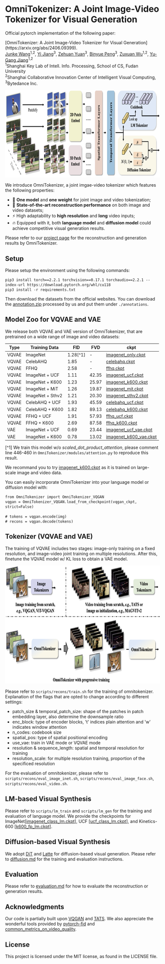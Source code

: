 # OmniTokenizer: A Joint Image-Video Tokenizer for Visual Generation

Official pytorch implementation of the following paper:
<p align="left">
[OmniTokenizer: A Joint Image-Video Tokenizer for Visual Generation](https://arxiv.org/abs/2406.09399). 
<br>
<a href="https://www.wangjunke.info/">Junke Wang</a><sup>1,2</sup>, <a href="https://enjoyyi.github.io/">Yi Jiang</a><sup>3</sup>, <a href="https://shallowyuan.github.io/">Zehuan Yuan</a><sup>3</sup>, <a href="./">Binyue Peng</a><sup>3</sup>, <a href="https://zxwu.azurewebsites.net/">Zuxuan Wu</a><sup>1,2</sup>, <a href="https://fvl.fudan.edu.cn/">Yu-Gang Jiang</a><sup>1,2</sup>
<br>
<sup>1</sup>Shanghai Key Lab of Intell. Info. Processing, School of CS, Fudan University <br>
<sup>2</sup>Shanghai Collaborative Innovation Center of Intelligent Visual Computing, <sup>3</sup>Bytedance Inc.
</p>

<p align="left">
    <img src=assets/network.png width="852" height="284" />
</p>


We introduce OmniTokenizer, a joint imgae-video tokenizer which features the following properties:
- 🚀 **One model** and **one weight** for joint image and video tokenization;
- 🥇 **State-of-the-art reconstruction performance** on both image and video datasets;
- ⚡ High adaptability to **high resolution** and **long** video inputs;
- 🔥 Equipped with it, both **language model** and **diffusion model** could achieve competitive visual generation results.

Please refer to our [project page](https://www.wangjunke.info/OmniTokenizer/) for the reconstruction and generation results by OmniTokenizer.

## Setup

Please setup the environment using the following commands:

```
pip3 install torch==2.2.1 torchvision==0.17.1 torchaudio==2.2.1 --index-url https://download.pytorch.org/whl/cu118
pip3 install -r requirements.txt
```

Then download the datasets from the official websites. You can download the [annotation.zip](https://huggingface.co/Daniel0724/OmniTokenizer/resolve/main/annotations.zip) processed by us and put them under ```./annotations```.

## Model Zoo for VQVAE and VAE

We release both VQVAE and VAE version of OmniTokenizer, that are pretrained on a wide range of image and video datasets:

 |  Type | Training Data  | FID | FVD | ckpt | 
 | ---------- | ---------- | ---------- | ----------- | ----------- | 
 | VQVAE | ImageNet | 1.28[^1] | - | [imagenet_only.ckpt](https://huggingface.co/Daniel0724/OmniTokenizer/resolve/main/imagenet_only.ckpt) |
 | VQVAE | CelebAHQ | 1.85 | - | [celebahq.ckpt](https://huggingface.co/Daniel0724/OmniTokenizer/resolve/main/celebahq.ckpt) | 
 | VQVAE | FFHQ |2.58 | - | [ffhq.ckpt](https://huggingface.co/Daniel0724/OmniTokenizer/resolve/main/ffhq.ckpt) | 
 | VQVAE | ImageNet + UCF | 1.11 | 42.35 | [imagenet_ucf.ckpt](https://huggingface.co/Daniel0724/OmniTokenizer/resolve/main/imagenet_ucf.ckpt) | 
 | VQVAE | ImageNet + K600 | 1.23 | 25.97 | [imagenet_k600.ckpt](https://huggingface.co/Daniel0724/OmniTokenizer/resolve/main/imagenet_k600.ckpt) | 
 | VQVAE | ImageNet + MiT | 1.26 | 19.87 | [imagenet_mit.ckpt](https://huggingface.co/Daniel0724/OmniTokenizer/resolve/main/imagenet_mit.ckpt) | 
 | VQVAE | ImageNet + Sthv2 | 1.21 | 20.30 | [imagenet_sthv2.ckpt](https://huggingface.co/Daniel0724/OmniTokenizer/resolve/main/imagenet_sthv2.ckpt) | 
 | VQVAE | CelebAHQ + UCF | 1.93 | 45.59 | [celebahq_ucf.ckpt](https://huggingface.co/Daniel0724/OmniTokenizer/resolve/main/celebahq_ucf.ckpt) | 
 | VQVAE | CelebAHQ + K600 | 1.82 | 89.13 | [celebahq_k600.ckpt](https://huggingface.co/Daniel0724/OmniTokenizer/resolve/main/celebahq_k600.ckpt) | 
 | VQVAE | FFHQ + UCF | 1.91 | 57.93 | [ffhq_ucf.ckpt](https://huggingface.co/Daniel0724/OmniTokenizer/resolve/main/ffhq_ucf.ckpt) | 
 | VQVAE | FFHQ + K600 | 2.69 | 87.58 | [ffhq_k600.ckpt](https://huggingface.co/Daniel0724/OmniTokenizer/resolve/main/ffhq_k600.ckpt) | 
 | VAE | ImageNet + UCF | 0.69 | 23.44 | [imagenet_ucf_vae.ckpt](https://huggingface.co/Daniel0724/OmniTokenizer/resolve/main/imagenet_ucf_vae.ckpt) | 
 | VAE | ImageNet + K600 | 0.78 | 13.02 | [imagenet_k600_vae.ckpt](https://huggingface.co/Daniel0724/OmniTokenizer/resolve/main/imagenet_k600_vae.ckpt) |

[^1] We train this model w/o *scaled_dot_product_attention*, please comment line 446-460 in ```OmniTokenizer/modules/attention.py``` to reproduce this result.


We recommand you to try [imagenet_k600.ckpt](https://huggingface.co/Daniel0724/OmniTokenizer/resolve/main/imagenet_k600.ckpt) as it is trained on large-scale image and video data. 

You can easily incorporate OmniTokenizer into your language model or diffusion model with:
```
from OmniTokenizer import OmniTokenizer_VQGAN
vqgan = OmniTokenizer_VQGAN.load_from_checkpoint(vqgan_ckpt, strict=False)

# tokens = vqgan.encode(img)
# recons = vqgan.decode(tokens)

```

## Tokenizer (VQVAE and VAE)

The training of VQVAE includes two stages: image-only training on a fixed resolution, and image-video joint training on multiple resolutions. After this, finetune the VQVAE model w/ KL loss to obtain a VAE model.

<p align="left">
    <img src=assets/training.png width="852" height="384" />
</p>

Please refer to ```scripts/recons/train.sh``` for the training of omnitokenizer. Explanation of the flags that are opted to change according to different settings:

- patch_size & temporal_patch_size: shape of the patches in patch embedding layer, also determine the downsample ratio
- enc_block: type of encoder blocks, 't' indices plain attention and 'w' indicates window attention
- n_codes: codebook size
- spatial_pos: type of spatial positional encoding
- use_vae: train in VAE mode or VQVAE mode
- resolution & sequence_length: spatial and temporal resolution for training
- resolution_scale: for multiple resolution training, proportion of the specificed resolution

For the evaluation of omnitokenizer, please refer to ```scripts/recons/eval_image_inet.sh```, ```scripts/recons/eval_image_face.sh```, ```scripts/recons/eval_video.sh```.


## LM-based Visual Synthesis

Please refer to ```scripts/lm_train``` and ```scripts/lm_gen``` for the training and evaluation of language model. We provide the checkpoints for ImageNet[[imagenet_class_lm.ckpt](https://huggingface.co/Daniel0724/OmniTokenizer/resolve/main/imagenet_class_lm.ckpt)], UCF [[ucf_class_lm.ckpt](https://huggingface.co/Daniel0724/OmniTokenizer/resolve/main/ucf_class_lm.ckpt)], and Kinetics-600 [[k600_fp_lm.ckpt](https://huggingface.co/Daniel0724/OmniTokenizer/resolve/main/k600_fp_lm.ckpt)]. 

## Diffusion-based Visual Synthesis

We adopt [DiT](https://github.com/facebookresearch/DiT?tab=readme-ov-file) and [Latte](https://github.com/Vchitect/Latte) for diffusion-based visual generation. Please refer to [diffusion.md](Diffusion/README.md) for the training and evaluation instructions.

## Evaluation

Please refer to [evaluation.md](evaluation/README.md) for how to evaluate the reconstruction or generation results.

## Acknowledgments
Our code is partially built upon [VQGAN](https://github.com/CompVis/taming-transformers) and
[TATS](https://github.com/songweige/TATS). We also appreciate the wonderful tools provided by [pytorch-fid](https://github.com/mseitzer/pytorch-fid) and [common_metrics_on_video_quality](https://github.com/JunyaoHu/common_metrics_on_video_quality).



## License

This project is licensed under the MIT license, as found in the LICENSE file.
